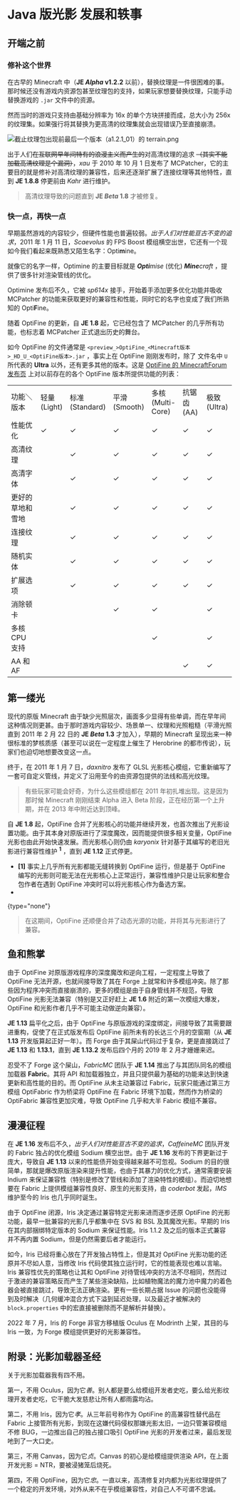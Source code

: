 # Java 版光影 发展和轶事

<primary-label ref="basic"/>

<secondary-label ref="wip"/>
<secondary-label ref="je"/>
<secondary-label ref="shader"/>

<show-structure depth="2"/>

## 开端之前

### 修补这个世界

在古早的 Minecraft 中（**JE _Alpha_ v1.2.2** 以前），替换纹理是一件很困难的事。那时候还没有游戏内资源包甚至纹理包的支持，如果玩家想要替换纹理，只能手动替换游戏的 `.jar` 文件中的资源。

然而当时的游戏只支持由基础分辨率为 16x 的单个方块拼接而成，总大小为 256x 的纹理集。如果强行将其替换为更高清的纹理集就会出现错误乃至直接崩溃。

![截止纹理包出现前最后一个版本（a1.2.1_01）的 `terrain.png`](a1.2.1_01_terrain.png "截止纹理包出现前最后一个版本（a1.2.1_01）的terrain.png")

出于人们~~在互联网早年间特有的浪漫主义而产生的~~对高清纹理的追求 ~~（其实不能加载高清纹理是个漏洞）~~，_xau_ 于 2010 年 10 月 1 日发布了 MCPatcher，它的主要目的就是修补对高清纹理的兼容性，后来还逐渐扩展了连接纹理等其他特性，直到 **JE 1.8.8** 停更前由 _Kahr_ 进行维护。

> 高清纹理导致的问题直到 **JE _Beta_ 1.8** 才被修复。

### 快一点，再快一点

早期虽然游戏的内容较少，但硬件性能也普遍较弱。_出于人们对性能亘古不变的追求_，2011 年 1 月 11 日，_Scaevolus_ 的 FPS Boost 模组横空出世，它还有一个现如今我们看起来既熟悉又陌生名字：Opti**m**ine。

就像它的名字一样，Optimine 的主要目标就是 _**Opti**mise_ (优化) _**Mine**craft_ ，提供了很多针对渲染管线的优化。

Optimine 发布后不久，它被 _sp614x_ 接手，开始着手添加更多优化功能并吸收 MCPatcher 的功能来获取更好的兼容性和性能，同时它的名字也变成了我们所熟知的 Opti**F**ine。

随着 OptiFine 的更新，自 **JE 1.8** 起，它已经包含了 MCPatcher 的几乎所有功能，也标志着 MCPatcher 正式退出历史的舞台。

如今 OptiFine 的文件通常是 `<preview_>OptiFine_<Minecraft版本>_HD_U_<OptiFine版本>.jar` ，事实上在 OptiFine 刚刚发布时，除了 文件名中 `U` 所代表的 **Ultra** 以外，还有更多其他的版本。这是 [OptiFine 的 MinecraftForum 发布页](https://www.minecraftforum.net/forums/mapping-and-modding-java-edition/minecraft-mods/1272953-optifine-hd-fps-boost-dynamic-lights-shaders-and) 上对以前存在的各个 OptiFine 版本所提供功能的列表：

<table>
<tr><td width="120">功能＼版本</td><td width="50">轻量 (Light)</td><td width="50">标准 (Standard)</td><td width="50">平滑 (Smooth)</td><td width="50">多核 (Multi-Core)</td><td width="50">抗锯齿 (<tooltip term="AA">AA</tooltip>)</td><td width="50">极致 (Ultra)</td></tr>
<tr><td>性能优化</td><td>✓</td><td>✓</td><td>✓</td><td>✓</td><td>✓</td><td>✓</td></tr>
<tr><td>高清纹理</td><td rowspan="9"/><td>✓</td><td>✓</td><td>✓</td><td>✓</td><td>✓</td></tr>
<tr><td>高清字体</td><td>✓</td><td>✓</td><td>✓</td><td>✓</td><td>✓</td></tr>
<tr><td>更好的草地和雪地</td><td>✓</td><td>✓</td><td>✓</td><td>✓</td><td>✓</td></tr>
<tr><td>连接纹理</td><td>✓</td><td>✓</td><td>✓</td><td>✓</td><td>✓</td></tr>
<tr><td>随机实体</td><td>✓</td><td>✓</td><td>✓</td><td>✓</td><td>✓</td></tr>
<tr><td>扩展选项</td><td>✓</td><td>✓</td><td>✓</td><td>✓</td><td>✓</td></tr>
<tr><td>消除顿卡</td><td rowspan="3"/><td>✓</td><td>✓</td><td rowspan="2"/><td>✓</td></tr>
<tr><td>多核 CPU 支持</td><td rowspan="2"/><td>✓</td><td>✓</td></tr>
<tr><td><tooltip term="AA">AA</tooltip> 和 <tooltip term="AF">AF</tooltip></td><td> </td><td>✓</td><td>✓</td></tr>
</table>

## 第一缕光

现代的原版 Minecraft 由于缺少光照层次，画面多少显得有些单调，而在早年间这种情况则更甚。由于那时游戏内容较少、场景单一、纹理和光照粗糙（平滑光照直到 2011 年 2 月 22 日的 **JE _Beta_ 1.3** 才加入），早期的 Minecraft 呈现出来一种很标准的梦核质感（甚至可以说在一定程度上催生了 Herobrine 的都市传说），玩家们也迫切地想要改变这一点。

终于，在 2011 年 1 月 7 日，_daxnitro_ 发布了 <tooltip term="glslShaderCore">GLSL 光影核心</tooltip>模组，它重新编写了一套可自定义管线，并定义了沿用至今的由资源包提供的法线和高光纹理。

> 有些玩家可能会好奇，为什么这些模组都在 2011 年初扎堆出现。这是因为那时候 Minecraft 刚刚结束 Alpha 进入 Beta 阶段，正在经历第一个上升期，并在 2013 年中附近达到顶峰。

自 **JE 1.8** 起，OptiFine 合并了光影核心的功能并继续开发，也首次推出了光影设置功能。由于其本身对原版进行了深度魔改，因而能提供很多相关变量，OptiFine 光影也由此开始快速发展。而光影核心则仍由 *karyonix* 针对基于其编写的老旧光影进行兼容性维护 <sup><b>1</b></sup> ，直到 **JE 1.12** 正式停更。
- **[1]** 事实上几乎所有光影都能无缝转换到 OptiFine 运行，但是基于 OptiFine 编写的光影则可能无法在光影核心上正常运行，兼容性维护只是让玩家和整合包作者在遇到 OptiFine 冲突时可以将光影核心作为备选方案。
-
{type="none"}

> 在这期间，OptiFine 还顺便合并了动态光源的功能，并将其与光影进行了兼容。

## 鱼和熊掌

由于 OptiFine 对原版游戏程序的深度魔改和逆向工程，一定程度上导致了 OptiFine 无法开源，也就间接导致了其在 Forge 上就常和许多模组冲突。除了那些因为程序冲突而直接崩溃的，更多的模组是由于自身管线并不规范，导致 OptiFine 光影无法兼容（特别是又正好赶上 **JE 1.6** 附近的第一次模组大爆发，OptiFine 和光影作者几乎不可能主动做逆向兼容）。

**JE 1.13** 扁平化之后，由于 OptiFine 与原版游戏的深度绑定，间接导致了其需要跟进重构，促使了在正式版发布后 OptiFine 前所未有的长达三个月的空窗期（从 **JE 1.13** 开发版算起正好一年）。而 Forge 由于其屎山代码过于复杂，更是直接跳过了 **JE 1.13** 和 **1.13.1**，直到 **JE 1.13.2** 发布后四个月的 2019 年 2 月才姗姗来迟。

忍受不了 Forge 这个屎山，_FabricMC_ 团队于 **JE 1.14** 推出了与其团队同名的模组加载器 **Fabric**。其将 API 和加载器独立，并且只提供最为基础的功能来达到快速更新和高性能的目的。而 OptiFine 从未主动兼容过 Fabric，玩家只能通过第三方模组 OptiFabric 作为桥梁将 OptiFine 在 Fabric 环境下加载，然而作为桥梁的 OptiFabric 兼容性更加灾难，导致 OptiFine 几乎和大半 Fabric 模组不兼容。

## 漫漫征程

在 **JE 1.16** 发布后不久，_出于人们对性能亘古不变的追求_，*CaffeineMC* 团队开发的 Fabric 独占的优化模组 Sodium 横空出世。由于 **JE 1.16** 发布的下界更新过于庞大，导致自 **JE 1.13** 以来的性能债开始变得越来越不可忽视。Sodium 的目的很简单，那就是爆改原版渲染来提升性能，也由于其暴力的优化方式，通常需要安装 Indium 来保证兼容性（特别是修改了管线和添加了渲染特性的模组）。而迫切地想要在 Fabric 上提供模组兼容性良好、原生的光影支持，由 _coderbot_ 发起，*IMS* 维护至今的 Iris 也几乎同时诞生。

由于 OptiFine 闭源，Iris 决定通过兼容特定光影来进而逐步还原 OptiFine 的光影功能，最早一批兼容的光影几乎都集中在 <tooltip term="SVS">SVS</tooltip> 和 BSL 及其魔改光影。早期的 Iris 在其内部捆绑特定版本的 Sodium 来保证性能。Iris 1.1.2 及之后的版本正式兼容并不再内置 Sodium，但是仍然需要后者才能运行。

如今，Iris 已经将重心放在了开发独占特性上，但是其对 OptiFine 光影功能的还原并不尽如人意，当修改 Iris 代码使其独立运行时，它的性能表现也难以言喻。Iris 兼容性优先的策略也让其和 OptiFine 对待管线冲突的方法不尽相同，然而过于激进的兼容策略反而产生了某些渲染缺陷，比如植物魔法的魔力池中魔力的着色器会被直接跳过，导致无法正确渲染。更有一些长期占据 Issue 的问题也没能得到及时解决（几何缓冲混合方式下溢到延迟处理，以及最近才被解决的 `block.properties` 中的宏直接被删除而不是解析并替换）。

2022 年 7 月，Iris 的 Forge 非官方移植版 Oculus 在 Modrinth 上架，其目的与 Iris 一致，为 Forge 模组提供更好的光影兼容性。

[//]: # (TODO: Yet_another_chapter01：国内光影的发展史与 SEUS 的魔改史)

[//]: # (TODO: Yet_another_chapter02：MC 和 Vulkan 的恩爱情仇 | NovaRender、Focal、Vulkanite、VulkanMod)

[//]: # (TODO: Yet_another_chapter03：Canvas 的故事)

## 附录：光影加载器圣经

关于光影加载器我有四不用。

第一，不用 Oculus，因为它*善*。别人都是要么给模组开发者史吃，要么给光影纹理开发者史吃，它干脆大发慈悲让所有人都雨露均沾。

第二，不用 Iris，因为它*孝*。从三年前号称作为 OptiFine 的高兼容性替代品在 Fabric 上接管所有光影，到现在这嫌代码侵权那嫌光影太旧，一边只管兼容模组不修 BUG，一边推出自己的独占接口吸引 OptiFine 光影的开发者过来，最后发现吔到了一大口史。

第三，不用 Canvas，因为它*贞*。Canvas 的初心是给模组提供渲染 API，在上面开发光影 = NTR，要被浸猪笼后烧死。

第四，不用 OptiFine，因为它*忠*。一直以来，高清修复对内都为光影纹理提供了一个稳定的开发环境，对外从来不在乎模组兼容性，对自己人不可谓不忠诚。

<seealso>
  <category ref="related">
    <a href="shaderBasic.md" summary=""/>
  </category>
  <category ref="advance">
    <a href="shaderHistoryBE.md" summary=""/>
  </category>
</seealso>
